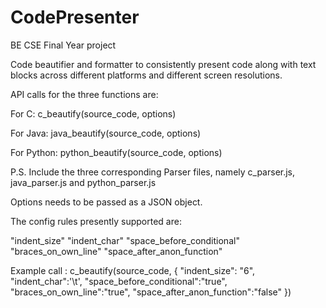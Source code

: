 # CodePresenter
BE CSE Final Year project

Code beautifier and formatter to consistently present code along with text blocks across different platforms and different screen resolutions.


  API calls for the three functions are: 
  
  For C:
  c_beautify(source_code, options)
  
  For Java:
  java_beautify(source_code, options)

  For Python:
  python_beautify(source_code, options)

P.S. Include the three corresponding Parser files, namely c_parser.js, java_parser.js and python_parser.js
  
Options needs to be passed as a JSON object. 

The config rules presently supported are:

"indent_size"
"indent_char"
"space_before_conditional"
"braces_on_own_line"
"space_after_anon_function"


Example call :
c_beautify(source_code, { "indent_size": "6", "indent_char":'\t', "space_before_conditional":"true", "braces_on_own_line":"true", "space_after_anon_function":"false" })
